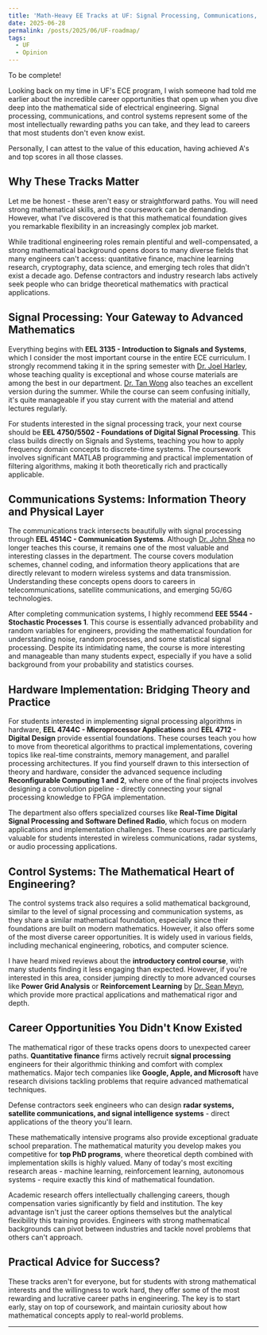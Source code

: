 ```yaml
---
title: 'Math-Heavy EE Tracks at UF: Signal Processing, Communications, and Controls'
date: 2025-06-28
permalink: /posts/2025/06/UF-roadmap/
tags:
  - UF
  - Opinion
---
```


To be complete! <br>

Looking back on my time in UF's ECE program, I wish someone had told me earlier about the incredible career opportunities that open up when you dive deep into the mathematical side of electrical engineering. 
Signal processing, communications, and control systems represent some of the most intellectually rewarding paths you can take, and they lead to careers that most students don't even know exist. <br>

Personally, I can attest to the value of this education, having achieved A's and top scores in all those classes. 

## Why These Tracks Matter

Let me be honest - these aren't easy or straightforward paths. You will need strong mathematical skills, and the coursework can be demanding. However, what I've discovered is that this mathematical foundation gives you remarkable flexibility in an increasingly complex job market. <br>

While traditional engineering roles remain plentiful and well-compensated, a strong mathematical background opens doors to many diverse fields that many engineers can't access: quantitative finance, machine learning research, cryptography, data science, and emerging tech roles that didn't exist a decade ago. Defense contractors and industry research labs actively seek people who can bridge theoretical mathematics with practical applications.

## Signal Processing: Your Gateway to Advanced Mathematics
Everything begins with **EEL 3135 - Introduction to Signals and Systems**, which I consider the most important course in the entire ECE curriculum. I strongly recommend taking it in the spring semester with [Dr. Joel Harley](https://www.ece.ufl.edu/people/faculty/joel-b-harley/), 
whose teaching quality is exceptional and whose course materials are among the best in our department. [Dr. Tan Wong](https://www.ece.ufl.edu/people/faculty/tan-wong/) also teaches an excellent version during the summer. 
While the course can seem confusing initially, it's quite manageable if you stay current with the material and attend lectures regularly. <br>

For students interested in the signal processing track, your next course should be **EEL 4750/5502 - Foundations of Digital Signal Processing**. 
This class builds directly on Signals and Systems, teaching you how to apply frequency domain concepts to discrete-time systems. 
The coursework involves significant MATLAB programming and practical implementation of filtering algorithms, making it both theoretically rich and practically applicable.

## Communications Systems: Information Theory and Physical Layer
The communications track intersects beautifully with signal processing through **EEL 4514C - Communication Systems**. 
Although [Dr. John Shea](https://www.ece.ufl.edu/people/faculty/john-m-shea/) no longer teaches this course, it remains one of the most valuable and interesting classes in the department. The course covers modulation schemes, channel coding, 
and information theory applications that are directly relevant to modern wireless systems and data transmission. 
Understanding these concepts opens doors to careers in telecommunications, satellite communications, and emerging 5G/6G technologies. <br>

After completing communication systems, I highly recommend **EEE 5544 - Stochastic Processes 1**. This course is essentially advanced probability and random variables for engineers, 
providing the mathematical foundation for understanding noise, random processes, and some statistical signal processing. Despite its intimidating name, 
the course is more interesting and manageable than many students expect, especially if you have a solid background from your probability and statistics courses.

## Hardware Implementation: Bridging Theory and Practice

For students interested in implementing signal processing algorithms in hardware, **EEL 4744C - Microprocessor Applications** and **EEL 4712 - Digital Design** 
provide essential foundations. These courses teach you how to move from theoretical algorithms to practical implementations, covering topics like real-time constraints, 
memory management, and parallel processing architectures. If you find yourself drawn to this intersection of theory and hardware, consider the advanced sequence including 
**Reconfigurable Computing 1 and 2**, where one of the final projects involves designing a convolution pipeline - directly connecting your signal processing knowledge to FPGA implementation.

The department also offers specialized courses like **Real-Time Digital Signal Processing and Software Defined Radio**, 
which focus on modern applications and implementation challenges. These courses are particularly valuable for students interested in wireless communications, radar systems, or audio processing applications.

## Control Systems: The Mathematical Heart of Engineering?

The control systems track also requires a solid mathematical background, similar to the level of signal processing and communication systems, as they share a similar mathematical foundation, 
especially since their foundations are built on modern mathematics. However, it also offers some of the most diverse career opportunities. 
It is widely used in various fields, including mechanical engineering, robotics, and computer science. <br>

I have heard mixed reviews about the **introductory control course**, with many students finding it less engaging than expected. 
However, if you're interested in this area, consider jumping directly to more advanced courses like **Power Grid Analysis** or **Reinforcement Learning** by [Dr. Sean Meyn](https://meyn.ece.ufl.edu/), 
which provide more practical applications and mathematical rigor and depth.

## Career Opportunities You Didn't Know Existed

The mathematical rigor of these tracks opens doors to unexpected career paths. **Quantitative finance** firms actively recruit **signal processing** engineers 
for their algorithmic thinking and comfort with complex mathematics. Major tech companies like **Google, Apple, and Microsoft** have 
research divisions tackling problems that require advanced mathematical techniques. <br>

Defense contractors seek engineers who can design **radar systems, satellite communications, and signal intelligence systems** - direct applications of the theory you'll learn. <br>

These mathematically intensive programs also provide exceptional graduate school preparation. The mathematical maturity you develop makes you competitive for **top PhD programs**, 
where theoretical depth combined with implementation skills is highly valued. 
Many of today's most exciting research areas - machine learning, reinforcement learning, autonomous systems - require exactly this kind of mathematical foundation.

Academic research offers intellectually challenging careers, though compensation varies significantly by field and institution. 
The key advantage isn't just the career options themselves but the analytical flexibility this training provides. 
Engineers with strong mathematical backgrounds can pivot between industries and tackle novel problems that others can't approach.

## Practical Advice for Success?

These tracks aren't for everyone, but for students with strong mathematical interests and the willingness to work hard, they offer some of the most rewarding and lucrative career paths in engineering. 
The key is to start early, stay on top of coursework, and maintain curiosity about how mathematical concepts apply to real-world problems.

------